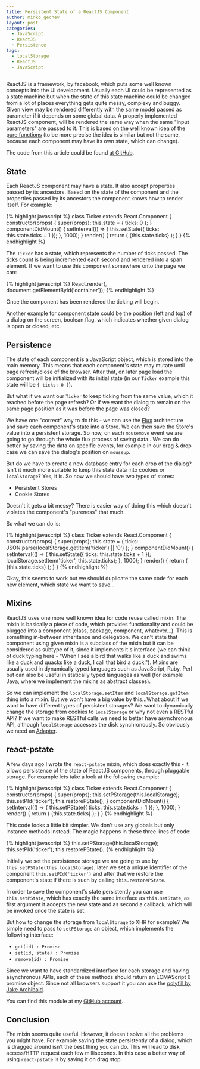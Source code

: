 ```yaml
---
title: Persistent State of a ReactJS Component
author: minko_gechev
layout: post
categories:
  - JavaScript
  - ReactJS
  - Persistence
tags:
  - localStorage
  - ReactJS
  - JavaScript
---
```


ReactJS is a framework, by facebook, which puts some well known concepts into the UI development. Usually each UI could be represented as a state machine but when the state of this state machine could be changed from a lot of places everything gets quite messy, complexy and buggy. Given view may be rendered differently with the same model passed as parameter if it depends on some global data. A properly implemented ReactJS component, will be rendered the same way when the same "input parameters" are passed to it. This is based on the well known idea of the [pure functions](https://en.wikipedia.org/wiki/Pure_function) (to be more precise the idea is similar but not the same, because each component may have its own state, which can change).

The code from this article could be found [at GitHub](https://github.com/mgechev/react-pstate).

## State

Each ReactJS component may have a state. It also accept properties passed by its ancestors. Based on the state of the component and the properties passed by its ancestors the component knows how to render itself. For example:

{% highlight javascript %}
class Ticker extends React.Component {
  constructor(props) {
    super(props);
    this.state = {
      ticks: 0
    };
  }
  componentDidMount() {
    setInterval(() => {
      this.setState({
        ticks: this.state.ticks + 1
      });
    }, 1000);
  }
  render() {
    return (
      <span>{this.state.ticks}</span>
    );
  }
}
{% endhighlight %}

The `Ticker` has a state, which represents the number of ticks passed. The ticks count is being incremented each second and rendered into a span element.
If we want to use this component somewhere onto the page we can:

{% highlight javascript %}
React.render(<Ticker></Ticker>, document.getElementById('container'));
{% endhighlight %}

Once the component has been rendered the ticking will begin.

Another example for component state could be the position (left and top) of a dialog on the screen, boolean flag, which indicates whether given dialog is open or closed, etc.

## Persistence

The state of each component is a JavaScript object, which is stored into the main memory. This means that each component's state may mutate until page refresh/close of the browser. After that, on later page load the component will be initialized with its initial state (in our `Ticker` example this state will be `{ ticks: 0 }`).

But what if we want our `Ticker` to keep ticking from the same value, which it reached before the page refresh? Or if we want the dialog to remain on the same page position as it was before the page was closed?

We have one "correct" way to do this - we can use the [Flux](https://facebook.github.io/flux/docs/overview.html) architecture and save each component's state into a Store. We can then save the Store's value into a persistent storage. So now, on each `mousemove` event we are going to go through the whole flux process of saving data...We can do better by saving the data on specific events, for example in our drag & drop case we can save the dialog's position on `mouseup`.

But do we have to create a new database entry for each drop of the dialog? Isn't it much more suitable to keep this state data into cookies or `localStorage`? Yes, it is. So now we should have two types of stores:

- Persistent Stores
- Cookie Stores

Doesn't it gets a bit messy? There is easier way of doing this which doesn't violates the component's "pureness" that much.

So what we can do is:

{% highlight javascript %}
class Ticker extends React.Component {
  constructor(props) {
    super(props);
    this.state = {
      ticks: JSON.parse(localStorage.getItem('ticker') || '0')
    };
  }
  componentDidMount() {
    setInterval(() => {
      this.setState({
        ticks: this.state.ticks + 1
      });
      localStorage.setItem('ticker', this.state.ticks);
    }, 1000);
  }
  render() {
    return (
      <span>{this.state.ticks}</span>
    );
  }
}
{% endhighlight %}

Okay, this seems to work but we should duplicate the same code for each new element, which state we want to save...

## Mixins

ReactJS uses one more well known idea for code reuse called mixin. The mixin is basically a piece of code, which provides functionality and could be plugged into a component (class, package, component, whatever...). This is something in-between inheritance and delegation. We can't state that component using given mixin is a subclass of the mixin but it can be considered as subtype of it, since it implements it's interface (we can think of duck typing here - "When I see a bird that walks like a duck and swims like a duck and quacks like a duck, I call that bird a duck."). Mixins are usually used in dynamically typed languages such as JavaScript, Ruby, Perl but can also be useful in statically typed languages as well (for example Java, where we implement the mixins as abstract classes).

So we can implement the `localStorage.setItem` and `localStorage.getItem` thing into a mixin. But we won't have a big value by this...What about if we want to have different types of persistent storages? We want to dynamically change the storage from cookies to `localStorage` or why not even a RESTful API? If we want to make RESTful calls we need to better have asynchronous API, although `localStorage` accesses the disk synchronously. So obviously we need an [Adapter](https://en.wikipedia.org/wiki/Adapter_pattern).

## react-pstate

A few days ago I wrote the `react-pstate` mixin, which does exactly this - it allows persistence of the state of ReactJS components, through pluggable storage. For example lets take a look at the following example:

{% highlight javascript %}
class Ticker extends React.Component {
  constructor(props) {
    super(props);
    this.setPStorage(this.localStorage);
    this.setPId('ticker');
    this.restorePState();
  }
  componentDidMount() {
    setInterval(() => {
      this.setPState({
        ticks: this.state.ticks + 1
      });
    }, 1000);
  }
  render() {
    return (
      <span>{this.state.ticks}</span>
    );
  }
}
{% endhighlight %}

This code looks a little bit simpler. We don't use any globals but only instance methods instead. The magic happens in these three lines of code:

{% highlight javascript %}
this.setPStorage(this.localStorage);
this.setPId('ticker');
this.restorePState();
{% endhighlight %}

Initially we set the persistence storage we are going to use by `this.setPState(this.localStorage)`, later we set a unique identifier of the component `this.setPId('ticker')` and after that we restore the component's state if there is such by calling `this.restorePState`.

In order to save the component's state persistently you can use `this.setPState`, which has exactly the same interface as `this.setState`, as first argument it accepts the new state and as second a callback, which will be invoked once the state is set.

But how to change the storage from `localStorage` to XHR for example? We simple need to pass to `setPStorage` an object, which implements the following interface:

- `get(id) : Promise`
- `set(id, state) : Promise`
- `remove(id) : Promise`

Since we want to have standardized interface for each storage and having asynchronous APIs, each of these methods should return an ECMAScript 6 promise object. Since not all browsers support it you can use the [polyfill by Jake Archibald](https://github.com/jakearchibald/es6-promise).

You can find this module at my [GitHub account](https://github.com/mgechev/react-pstate).

## Conclusion

The mixin seems quite useful. However, it doesn't solve all the problems you might have. For example saving the state persistently of a dialog, which is dragged around isn't the best thing you can do. This will lead to disk access/HTTP request each few milliseconds. In this case a better way of using `react-pstate` is by saving it on drag stop.

